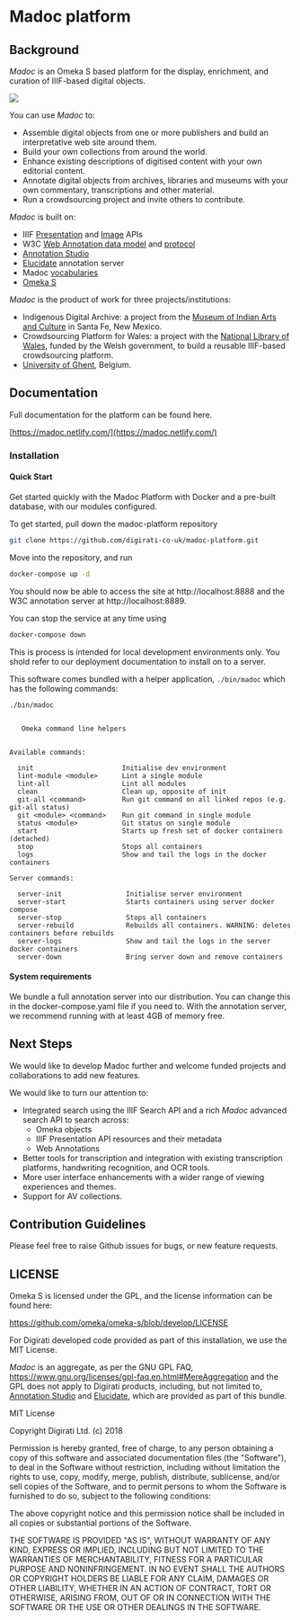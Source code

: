 # Madoc platform

## Background

_Madoc_ is an Omeka S based platform for the display, enrichment, and curation of IIIF-based digital objects.

![](https://i.imgur.com/HSDXvUL.png)


You can use _Madoc_ to:

* Assemble digital objects from one or more publishers and build an interpretative web site around them.
* Build your own collections from around the world.
* Enhance existing descriptions of digitised content with your own editorial content.
* Annotate digital objects from archives, libraries and museums with your own commentary, transcriptions and other material.
* Run a crowdsourcing project and invite others to contribute.

_Madoc_ is built on:

* IIIF [Presentation](https://iiif.io/api/presentation/2.1) and [Image](https://iiif.io/api/image/2.1/) APIs
* W3C [Web Annotation data model](https://www.w3.org/TR/annotation-model/) and [protocol](https://www.w3.org/TR/annotation-protocol/)
* [Annotation Studio](https://annotation-studio.digirati.com/)
* [Elucidate](https://github.com/dlcs/elucidate-server) annotation server
* Madoc [vocabularies](https://github.com/digirati-co-uk/annotation-vocab)
* [Omeka S](https://omeka.org/s/)

_Madoc_ is the product of work for three projects/institutions:

* Indigenous Digital Archive: a project from the [Museum of Indian Arts and Culture](http://indianartsandculture.org/) in Santa Fe, New Mexico.
* Crowdsourcing Platform for Wales: a project with the [National Library of Wales](https://www.library.wales/), funded by the Welsh government, to build a reusable IIIF-based crowdsourcing platform.
* [University of Ghent](https://www.ugent.be/en), Belgium.



## Documentation

Full documentation for the platform can be found here.

[https://madoc.netlify.com/](https://madoc.netlify.com/)

### Installation

#### Quick Start
Get started quickly with the Madoc Platform with Docker and a pre-built database, with our modules configured.

To get started, pull down the madoc-platform repository

```bash
git clone https://github.com/digirati-co-uk/madoc-platform.git
```

Move into the repository, and run

```bash
docker-compose up -d
```

You should now be able to access the site at http://localhost:8888 and the W3C annotation server at http://localhost:8889.

You can stop the service at any time using

```bash
docker-compose down
```

This is process is intended for local development environments only. You shold refer to our deployment documentation to install on to a server.

This software comes bundled with a helper application, `./bin/madoc` which has the following commands:


```
./bin/madoc


   Omeka command line helpers


Available commands:

  init                      Initialise dev environment
  lint-module <module>      Lint a single module
  lint-all                  Lint all modules
  clean                     Clean up, opposite of init
  git-all <command>         Run git command on all linked repos (e.g. git-all status)
  git <module> <command>    Run git command in single module
  status <module>           Git status on single module
  start                     Starts up fresh set of docker containers (detached)
  stop                      Stops all containers
  logs                      Show and tail the logs in the docker containers

Server commands:

  server-init                Initialise server environment
  server-start               Starts containers using server docker compose
  server-stop                Stops all containers
  server-rebuild             Rebuilds all containers. WARNING: deletes containers before rebuilds
  server-logs                Show and tail the logs in the server docker containers
  server-down                Bring server down and remove containers
```

#### System requirements

We bundle a full annotation server into our distribution. You can change this in the docker-compose.yaml file if you need to. With the annotation server, we recommend running with at least 4GB of memory free.

## Next Steps

We would like to develop Madoc further and welcome funded projects and collaborations to add new features. 

We would like to turn our attention to:

* Integrated search using the IIIF Search API and a rich _Madoc_ advanced search API to search across:
    *  Omeka objects
    *  IIIF Presentation API resources and their metadata
    *  Web Annotations
* Better tools for transcription and integration with existing transcription platforms, handwriting recognition,  and OCR tools.
* More user interface enhancements with a wider range of viewing experiences and themes.
* Support for AV collections.


## Contribution Guidelines


Please feel free to raise Github issues for bugs, or new feature requests.

## LICENSE

Omeka S is licensed under the GPL, and the license information can be found here:

https://github.com/omeka/omeka-s/blob/develop/LICENSE

For Digirati developed code provided as part of this installation, we use the MIT License. 

_Madoc_ is an aggregate, as per the GNU GPL FAQ, https://www.gnu.org/licenses/gpl-faq.en.html#MereAggregation and the GPL does not apply to Digirati products, including, but not limited to, [Annotation Studio](https://annotation-studio.digirati.com/) and [Elucidate](https://github.com/dlcs/elucidate-server), which are provided as part of this bundle.

MIT License

Copyright Digirati Ltd. (c) 2018

Permission is hereby granted, free of charge, to any person obtaining a copy of this software and associated documentation files (the "Software"), to deal in the Software without restriction, including without limitation the rights to use, copy, modify, merge, publish, distribute, sublicense, and/or sell copies of the Software, and to permit persons to whom the Software is furnished to do so, subject to the following conditions:

The above copyright notice and this permission notice shall be included in all copies or substantial portions of the Software.

THE SOFTWARE IS PROVIDED "AS IS", WITHOUT WARRANTY OF ANY KIND, EXPRESS OR IMPLIED, INCLUDING BUT NOT LIMITED TO THE WARRANTIES OF MERCHANTABILITY, FITNESS FOR A PARTICULAR PURPOSE AND NONINFRINGEMENT. IN NO EVENT SHALL THE AUTHORS OR COPYRIGHT HOLDERS BE LIABLE FOR ANY CLAIM, DAMAGES OR OTHER LIABILITY, WHETHER IN AN ACTION OF CONTRACT, TORT OR OTHERWISE, ARISING FROM, OUT OF OR IN CONNECTION WITH THE SOFTWARE OR THE USE OR OTHER DEALINGS IN THE SOFTWARE.
